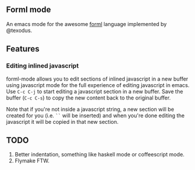## Forml mode

An emacs mode for the awesome [forml](https://github.com/texodus/forml) language implemented by @texodus.

## Features

### Editing inlined javascript

forml-mode allows you to edit sections of inlined javascript in a new
buffer using javascript mode for the full experience of editing
javascript in emacs. Use `C-c C-j` to start editing a javascript
section in a new buffer. Save the buffer (`C-c C-s`) to copy the new
content back to the original buffer.

Note that if you're not inside a javascript string, a new section will
be created for you (i.e. ``` `` ``` will be inserted) and when you're
done editing the javascript it will be copied in that new section.

## TODO

1. Better indentation, something like haskell mode or coffeescript mode.
3. Flymake FTW.
